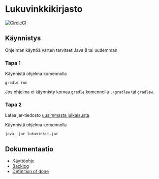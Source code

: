 # Lukuvinkkikirjasto

[![CircleCI](https://circleci.com/gh/JakeKallioniemi/lukuvinkit.svg?style=svg)](https://circleci.com/gh/JakeKallioniemi/lukuvinkit)

## Käynnistys

Ohjelman käyttöä varten tarvitset Java 8 tai uudemman.  

### Tapa 1

Käynnistä ohjelma komennolla

```
gradle run
```

Jos ohjelma ei käynnisty korvaa `gradle` komennolla `./gradlew` tai `gradlew`.

### Tapa 2

Lataa jar-tiedosto [uusimmasta julkaisusta](https://github.com/JakeKallioniemi/lukuvinkit/releases/latest).

Käynnistä ohjelma komennolla

```
java -jar lukuvinkit.jar
```

## Dokumentaatio

- [Käyttöohje](https://github.com/JakeKallioniemi/lukuvinkit/blob/master/docs/instructions.md)
- [Backlog](https://docs.google.com/spreadsheets/d/18OQs5y0xmqaCHNm_Hrr4ZT3DVNZB9DsdyWB34OepY64/)
- [Definition of done](https://github.com/JakeKallioniemi/lukuvinkit/blob/master/docs/dod.md)

